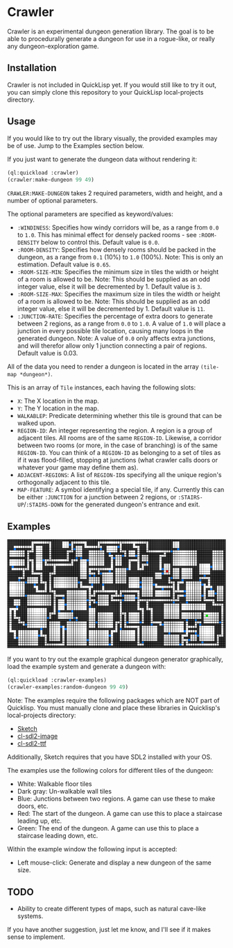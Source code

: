 # Crawler

Crawler is an experimental dungeon generation library. The goal is to be able to procedurally generate a dungeon for use in a rogue-like, or really any dungeon-exploration game.

## Installation

Crawler is not included in QuickLisp yet. If you would still like to try it out, you can simply clone this repository to your QuickLisp local-projects directory.

## Usage

If you would like to try out the library visually, the provided examples may be of use. Jump to the Examples section below.

If you just want to generate the dungeon data without rendering it:

```lisp
(ql:quickload :crawler)
(crawler:make-dungeon 99 49)
```
`CRAWLER:MAKE-DUNGEON` takes 2 required parameters, width and height, and a number of optional parameters.

The optional parameters are specified as keyword/values:

* `:WINDINESS`: Specifies how windy corridors will be, as a range from `0.0` to `1.0`. This has minimal effect for densely packed rooms - see `:ROOM-DENSITY` below to control this. Default value is `0.0`.
* `:ROOM-DENSITY`: Specifies how densely rooms should be packed in the dungeon, as a range from `0.1` (10%) to `1.0` (100%). Note: This is only an estimation. Default value is `0.65`.
* `:ROOM-SIZE-MIN`: Specifies the minimum size in tiles the width or height of a room is allowed to be. Note: This should be supplied as an odd integer value, else it will be decremented by 1. Default value is `3`.
* `:ROOM-SIZE-MAX`: Specifies the maximum size in tiles the width or height of a room is allowed to be. Note: This should be supplied as an odd integer value, else it will be decremented by 1. Default value is `11`.
* `:JUNCTION-RATE`: Specifies the percentage of extra doors to generate between 2 regions, as a range from `0.0` to `1.0`. A value of `1.0` will place a junction in every possible tile location, causing many loops in the generated dungeon. Note: A value of `0.0` only affects extra junctions, and will therefor allow only 1 junction connecting a pair of regions. Default value is 0.03.

All of the data you need to render a dungeon is located in the array `(tile-map *dungeon*)`.

This is an array of `Tile` instances, each having the following slots:

* `X`: The X location in the map.
* `Y`: The Y location in the map.
* `WALKABLEP`: Predicate determining whether this tile is ground that can be walked upon.
* `REGION-ID`: An integer representing the region. A region is a group of adjacent tiles. All rooms are of the same `REGION-ID`. Likewise, a corridor between two rooms (or more, in the case of branching) is of the same `REGION-ID`. You can think of a `REGION-ID` as belonging to a set of tiles as if it was flood-filled, stopping at junctions (what crawler calls doors or whatever your game may define them as).
* `ADJACENT-REGIONS`: A list of `REGION-ID`s specifying all the unique region's orthogonally adjacent to this tile.
* `MAP-FEATURE`: A symbol identifying a special tile, if any. Currently this can be either `:JUNCTION` for a junction between 2 regions, or `:STAIRS-UP`/`:STAIRS-DOWN` for the generated dungeon's entrance and exit.

## Examples

![Example Dungeon](/images/example.png)

If you want to try out the example graphical dungeon generator graphically, load the example system and generate a dungeon with:

```lisp
(ql:quickload :crawler-examples)
(crawler-examples:random-dungeon 99 49)
```

Note: The examples require the following packages which are NOT part of Quicklisp. You must manually clone and place these libraries in Quicklisp's local-projects directory:
* [Sketch](http://github.com/vydd/sketch)
* [cl-sdl2-image](http://github.com/lispgames/cl-sdl2-image)
* [cl-sdl2-ttf](http://github.com/Failproofshark/cl-sdl2-ttf)

Additionally, Sketch requires that you have SDL2 installed with your OS.

The examples use the following colors for different tiles of the dungeon:

* White: Walkable floor tiles
* Dark gray: Un-walkable wall tiles
* Blue: Junctions between two regions. A game can use these to make doors, etc.
* Red: The start of the dungeon. A game can use this to place a staircase leading up, etc.
* Green: The end of the dungeon. A game can use this to place a staircase leading down, etc.

Within the example window the following input is accepted:

* Left mouse-click: Generate and display a new dungeon of the same size.

## TODO
* Ability to create different types of maps, such as natural cave-like systems.

If you have another suggestion, just let me know, and I'll see if it makes sense to implement.
